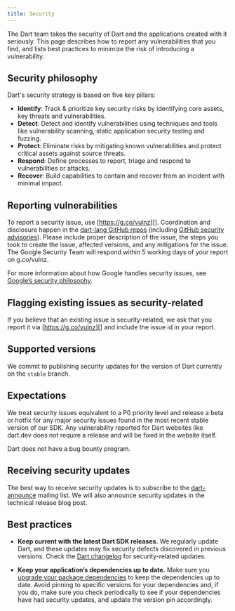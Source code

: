 ```yaml
---
title: Security
---
```


The Dart team takes the security of Dart and the applications
created with it seriously.
This page describes how to report any vulnerabilities that you find,
and lists best practices to minimize the risk of introducing a vulnerability.

## Security philosophy

Dart's security strategy is based on five key pillars:

* **Identify**: Track & prioritize key security risks by identifying core assets, 
key threats and vulnerabilities. 
* **Detect**: Detect and identify vulnerabilities using techniques and tools like
 vulnerability scanning,
  static application security testing and fuzzing.
* **Protect**: Eliminate risks by mitigating known vulnerabilities and protect 
critical assets against source threats.
* **Respond**: Define processes to report, triage and respond to vulnerabilities 
or attacks.
* **Recover**: Build capabilities to contain and recover from an incident with 
minimal impact.

## Reporting vulnerabilities

To report a security issue, use [https://g.co/vulnz][].
Coordination and disclosure happen in the [dart-lang GitHub repos][repos]
(including [GitHub security advisories][]).
Please include proper description of the issue,
the steps you took to create the issue, affected versions, and any 
mitigations for the issue.
The Google Security Team will respond within 5 working days of
your report on g.co/vulnz.

For more information about how Google handles security issues, see
[Google’s security philosophy][].

##  Flagging existing issues as security-related
If you believe that an existing issue is security-related, 
we ask that you report it via [https://g.co/vulnz][] and include 
the issue id in your report.

## Supported versions

We commit to publishing security updates for the version of Dart 
currently on the `stable` branch.

## Expectations

We treat security issues equivalent to a P0 priority level and release a beta or
hotfix for any major security issues found in the most recent stable version of 
our SDK. 
Any vulnerability reported for Dart websites like dart.dev does not 
require a release and will be fixed in the website itself.

Dart does not have a bug bounty program.

## Receiving security updates

The best way to receive security updates is to subscribe to the 
[dart-announce](https://groups.google.com/a/google.com/g/dart-announce) 
mailing list.
We will also announce security updates in the technical release blog post.

## Best practices

* **Keep current with the latest Dart SDK releases.**
  We regularly update Dart, and these updates may fix security
  defects discovered in previous versions.
  Check the [Dart changelog][]
  for security-related updates.

* **Keep your application’s dependencies up to date.**
  Make sure you [upgrade your package dependencies][]
  to keep the dependencies up to date.
  Avoid pinning to specific versions
  for your dependencies and, if you do, make sure you check
  periodically to see if your dependencies have had security updates,
  and update the version pin accordingly.

[Dart changelog]: https://github.com/dart-lang/sdk/blob/main/CHANGELOG.md
[GitHub security advisories]: https://docs.github.com/en/code-security/security-advisories
[Google’s security philosophy]: https://www.google.com/about/appsecurity/
[https://g.co/vulnz]: https://g.co/vulnz
[repos]: https://github.com/dart-lang/
[upgrade your package dependencies]: /guides/packages#upgrading-a-dependency
